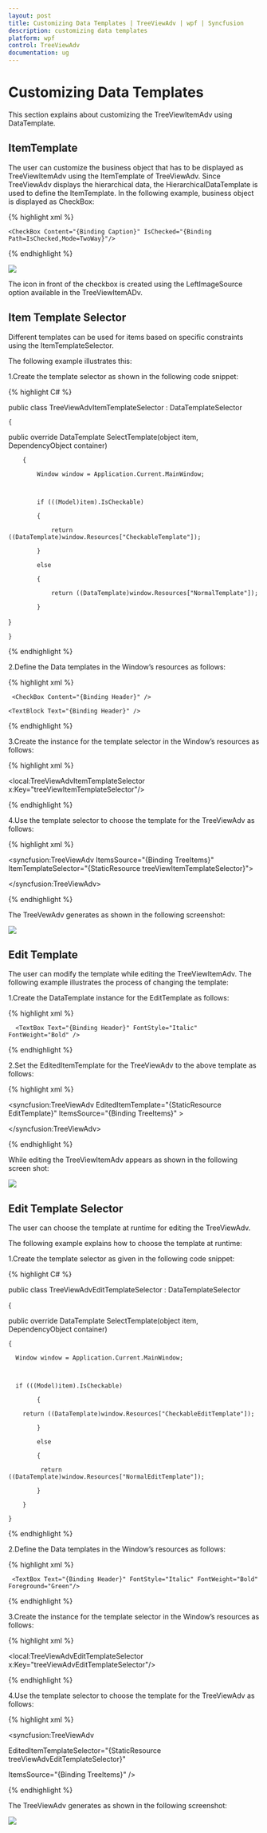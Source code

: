 ```yaml
---
layout: post
title: Customizing Data Templates | TreeViewAdv | wpf | Syncfusion
description: customizing data templates
platform: wpf
control: TreeViewAdv
documentation: ug
---
```


# Customizing Data Templates

This section explains about customizing the TreeViewItemAdv using DataTemplate.

## ItemTemplate 

The user can customize the business object that has to be displayed as TreeViewItemAdv using the ItemTemplate of TreeViewAdv. Since TreeViewAdv displays the hierarchical data, the HierarchicalDataTemplate is used to define the ItemTemplate. In the following example, business object is displayed as CheckBox:



{% highlight xml %}

<HierarchicalDataTemplate ItemsSource="{Binding Models}">



    <CheckBox Content="{Binding Caption}" IsChecked="{Binding 			Path=IsChecked,Mode=TwoWay}"/>



</HierarchicalDataTemplate>

{% endhighlight %}



![](Customizing-Data-Templates_images/Customizing-Data-Templates_img1.png)


The icon in front of the checkbox is created using the LeftImageSource option available in the TreeViewItemADv.



## Item Template Selector

Different templates can be used for items based on specific constraints using the ItemTemplateSelector. 

The following example illustrates this:

1.Create the template selector as shown in the following code snippet:



{% highlight C# %}

public class TreeViewAdvItemTemplateSelector : DataTemplateSelector

    {

 public override DataTemplate SelectTemplate(object item, 			DependencyObject container)

        {

            Window window = Application.Current.MainWindow;



            if (((Model)item).IsCheckable)

            {

                return ((DataTemplate)window.Resources["CheckableTemplate"]);

            }

            else 

            {

                return ((DataTemplate)window.Resources["NormalTemplate"]);

            }     

}

    }



{% endhighlight %}



2.Define the Data templates in the Window’s resources as follows:



{% highlight xml %}

<HierarchicalDataTemplate ItemsSource="{Binding SubItems}" 		x:Key="CheckableTemplate">



     <CheckBox Content="{Binding Header}" />



</HierarchicalDataTemplate>



<HierarchicalDataTemplate ItemsSource="{Binding SubItems}" 						x:Key="NormalTemplate">



    <TextBlock Text="{Binding Header}" />



</HierarchicalDataTemplate>

{% endhighlight %}


3.Create the instance for the template selector in the Window’s resources as follows:



{% highlight xml %}

<local:TreeViewAdvItemTemplateSelector x:Key="treeViewItemTemplateSelector"/>


{% endhighlight %}


4.Use the template selector to choose the template for the TreeViewAdv as follows:



{% highlight xml %}

<syncfusion:TreeViewAdv ItemsSource="{Binding TreeItems}" 		ItemTemplateSelector="{StaticResource treeViewItemTemplateSelector}">           

</syncfusion:TreeViewAdv>

{% endhighlight %}

The TreeVewAdv generates as shown in the following screenshot:



![](Customizing-Data-Templates_images/Customizing-Data-Templates_img2.png)


## Edit Template

The user can modify the template while editing the TreeViewItemAdv. The following example illustrates the process of changing the template:

1.Create the DataTemplate instance for the EditTemplate as follows: 



{% highlight xml %}

<DataTemplate x:Key="EditTemplate">



      <TextBox Text="{Binding Header}" FontStyle="Italic" 				FontWeight="Bold" />



</DataTemplate>


{% endhighlight %}


2.Set the EditedItemTemplate for the TreeViewAdv to the above template as follows:


{% highlight xml %}

<syncfusion:TreeViewAdv EditedItemTemplate="{StaticResource EditTemplate}" ItemsSource="{Binding TreeItems}" >

</syncfusion:TreeViewAdv>


{% endhighlight %}


While editing the TreeViewItemAdv appears as shown in the following screen shot:



![](Customizing-Data-Templates_images/Customizing-Data-Templates_img3.png)




## Edit Template Selector

The user can choose the template at runtime for editing the TreeViewAdv. 

The following example explains how to choose the template at runtime:

1.Create the template selector as given in the following code snippet:



{% highlight C# %}

public class TreeViewAdvEditTemplateSelector : DataTemplateSelector

  {

  public override DataTemplate SelectTemplate(object item, 					DependencyObject container)

    {

      Window window = Application.Current.MainWindow;



      if (((Model)item).IsCheckable)

            {

      	return ((DataTemplate)window.Resources["CheckableEditTemplate"]);

            }

            else

            {

             return ((DataTemplate)window.Resources["NormalEditTemplate"]);

            }

        }

    }

{% endhighlight %}


2.Define the Data templates in the Window’s resources as follows:



{% highlight xml %}

<DataTemplate  x:Key="CheckableEditTemplate">

  <TextBox Text="{Binding Header}" FontStyle="Italic" 		FontWeight="Bold" Foreground="Blue"/>

</DataTemplate>



<DataTemplate  x:Key="NormalEditTemplate">

     <TextBox Text="{Binding Header}" FontStyle="Italic" FontWeight="Bold" 	Foreground="Green"/>

</DataTemplate>

{% endhighlight %}



3.Create the instance for the template selector in the Window’s resources as follows:



{% highlight xml %}

<local:TreeViewAdvEditTemplateSelector x:Key="treeViewAdvEditTemplateSelector"/>

{% endhighlight %}



4.Use the template selector to choose the template for the TreeViewAdv as follows:



{% highlight xml %}

<syncfusion:TreeViewAdv 

EditedItemTemplateSelector="{StaticResource treeViewAdvEditTemplateSelector}"

ItemsSource="{Binding TreeItems}" />           

{% endhighlight %}

The TreeViewAdv generates as shown in the following screenshot:



![](Customizing-Data-Templates_images/Customizing-Data-Templates_img4.png)



